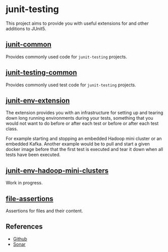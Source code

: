 # junit-testing

This project aims to provide you with useful extensions for and other additions to JUnit5.


## [junit-common](./junit-common)

Provides commonly used code for ``junit-testing`` projects.


## [junit-testing-common](./junit-testing-common)

Provides commonly used test code for ``junit-testing`` projects.


## [junit-env-extension](./junit-env-extension)

The extension provides you with an infrastructure for setting up and tearing down long
running environments during your tests, something that you would not want to do before
or after each test or before or after each test class.

For example starting and stopping an embedded Hadoop mini cluster or an embedded Kafka.
Another example would be to pull and start a given docker image before that the first
test is executed and tear it down when all tests have been executed.


## [junit-env-hadoop-mini-clusters](./junit-env-hadoop-mini-clusters)

Work in progress.


## [file-assertions](./file-assertions)

Assertions for files and their content.


## References

- [Github](https://github.com/coldrye-java/junit-testing)
- [Sonar](http://sonar.coldrye.eu/dashboard?id=eu.coldrye.junit%3Ajunit-testing)
